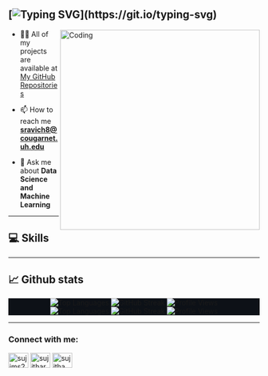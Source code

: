 [![Typing SVG](https://readme-typing-svg.herokuapp.com?size=18&color=8A2BE2&lines=Hello,+my+name+is+Sujitha+Ravichandran.;I'm+a+data+science+graduate+student+at+University+of+Houston.)](https://git.io/typing-svg)
---
<img align="right" alt="Coding" width="400" src="https://camo.githubusercontent.com/374987f773148e46b1851b9e3bc4bf71b182562dd002620ef3e4263cb3997130/68747470733a2f2f6d69726f2e6d656469756d2e636f6d2f6d61782f3837352f312a7164415731546a434e353768316c6275757a766368672e676966">

- 👩‍💻 All of my projects are available at [My GitHub Repositories](https://github.com/sujims22?tab=repositories)

- 📫 How to reach me **sravich8@cougarnet.uh.edu**

- 💬 Ask me about **Data Science and Machine Learning**

---
💻 Skills
---
<p align="left"> 
<!-- Add relevant skills here, similar to the previous format, but with skills relevant to data science -->
</p>

---
:chart_with_upwards_trend: Github stats 
---

<div align="center">
  <div style="background-color:#0D1117;">
    <img src="https://github-readme-stats.vercel.app/api/top-langs/?username=sujims22&layout=compact&bg_color=0D1117&title_color=8A2BE2&text_color=c9d1d9" alt="Top Languages" />
    <img src="https://github-readme-streak-stats.herokuapp.com/?user=sujims22&background=0D1117&stroke=c9d1d9&ring=8A2BE2&fire=8A2BE2&currStreakNum=c9d1d9&sideNums=c9d1d9&currStreakLabel=8A2BE2&sideLabels=8A2BE2" alt="GitHub Streak" />
    <img src="https://komarev.com/ghpvc/?username=sujims22&color=8A2BE2" alt="Profile Views" />
  </div>
</div>

<div align="center">
  <div style="background-color:#0D1117;">
    <img src="https://github-readme-stats.vercel.app/api/top-langs/?username=sujims22&layout=compact&bg_color=ffffff&title_color=8A2BE2&text_color=32CD32" alt="Top Languages" />
    <img src="https://github-readme-streak-stats.herokuapp.com/?user=sujims22&background=ffffff&stroke=32CD32&ring=8A2BE2&fire=8A2BE2&currStreakNum=32CD32&sideNums=32CD32&currStreakLabel=8A2BE2&sideLabels=8A2BE2" alt="GitHub Streak" />
    <img src="https://komarev.com/ghpvc/?username=sujims22&color=32CD32" alt="Profile Views" />
  </div>
</div>

---
<h3 align="left">Connect with me:</h3>
<p align="left">
<a href="https://twitter.com/sujims22" target="blank"><img align="center" src="https://raw.githubusercontent.com/rahuldkjain/github-profile-readme-generator/master/src/images/icons/Social/twitter.svg" alt="sujims22" height="30" width="40" /></a>
<a href="https://www.linkedin.com/in/sujitharavichandran" target="blank"><img align="center" src="https://raw.githubusercontent.com/rahuldkjain/github-profile-readme-generator/master/src/images/icons/Social/linked-in-alt.svg" alt="sujitharavichandran" height="30" width="40" /></a>
<a href="https://instagram.com/sujitha" target="blank"><img align="center" src="https://raw.githubusercontent.com/rahuldkjain/github-profile-readme-generator/master/src/images/icons/Social/instagram.svg" alt="sujitha" height="30" width="40" /></a>
</p>







